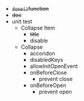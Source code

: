 - ~~`done()`function~~
- ~~doc~~
- unit test
  - Collapse Item
    - ~~title~~
    - disable
  - Collapse
    - accoridon
    - disabledKeys
    - allowInitOpenEvent
    - onBeforeClose
      - prevent close
    - onBeforeOpen
      - prevent open
    